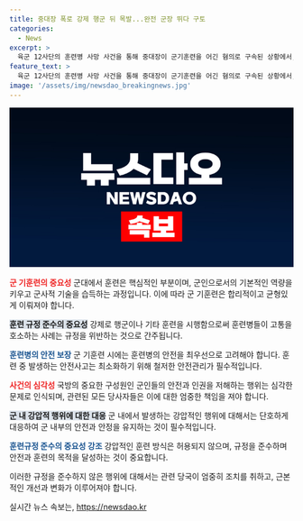 ```yaml
---
title: 중대장 폭로 강제 행군 뒤 목발...완전 군장 뛰다 구토
categories:
  - News
excerpt: >
  육군 12사단의 훈련병 사망 사건을 통해 중대장이 군기훈련을 어긴 혐의로 구속된 상황에서, 전 훈련병이 자신의 경험을 공개하며 중대장의 행위를 비판했습니다. 중대장은 훈련병들에 대한 과도한 명령을 내렸고, 이로 인해 사망 사고가 발생했다는 혐의를 받고 있습니다. 이에 대해 검찰은 중대장에 대한 영장을 발부하며 구속 전 피의자 심문을 진행하고 있습니다. (150자)
feature_text: >
  육군 12사단의 훈련병 사망 사건을 통해 중대장이 군기훈련을 어긴 혐의로 구속된 상황에서, 전 훈련병이 자신의 경험을 공개하며 중대장의 행위를 비판했습니다. 중대장은 훈련병들에 대한 과도한 명령을 내렸고, 이로 인해 사망 사고가 발생했다는 혐의를 받고 있습니다. 이에 대해 검찰은 중대장에 대한 영장을 발부하며 구속 전 피의자 심문을 진행하고 있습니다. (150자)
image: '/assets/img/newsdao_breakingnews.jpg'
---
```


<p><img src="/assets/img/newsdao_breakingnews.jpg" alt="implanttips 속보" /></p>

<p><b><span style="color: #ee2323;">군 기훈련의 중요성</span></b>
군대에서 훈련은 핵심적인 부분이며, 군인으로서의 기본적인 역량을 키우고 군사적 기술을 습득하는 과정입니다. 이에 따라 군 기훈련은 합리적이고 균형있게 이뤄져야 합니다. </p>

<p><b><span style="background-color: #21538527;">훈련 규정 준수의 중요성</span></b>
강제로 행군이나 기타 훈련을 시행함으로써 훈련병들이 고통을 호소하는 사례는 규정을 위반하는 것으로 간주됩니다. </p>

<p><b><span style="color: #1a5490;">훈련병의 안전 보장</span></b>
군 기훈련 시에는 훈련병의 안전을 최우선으로 고려해야 합니다. 훈련 중 발생하는 안전사고는 최소화하기 위해 철저한 안전관리가 필수적입니다.</p>

<p><b><span style="color: #ee2323;">사건의 심각성</span></b>
국방의 중요한 구성원인 군인들의 안전과 인권을 저해하는 행위는 심각한 문제로 인식되며, 관련된 모든 당사자들은 이에 대한 엄중한 책임을 져야 합니다. </p>

<p><b><span style="background-color: #21538527;">군 내 강압적 행위에 대한 대응</span></b>
군 내에서 발생하는 강압적인 행위에 대해서는 단호하게 대응하여 군 내부의 안전과 안정을 유지하는 것이 필수적입니다. </p>

<p><b><span style="color: #1a5490;">훈련규정 준수의 중요성 강조</span></b>
강압적인 훈련 방식은 허용되지 않으며, 규정을 준수하며 안전과 훈련의 목적을 달성하는 것이 중요합니다.</p>

<p>이러한 규정을 준수하지 않은 행위에 대해서는 관련 당국이 엄중히 조치를 취하고, 근본적인 개선과 변화가 이루어져야 합니다.</p>
실시간 뉴스 속보는, <a href="https://newsdao.kr" rel="dofollow">https://newsdao.kr</a>


